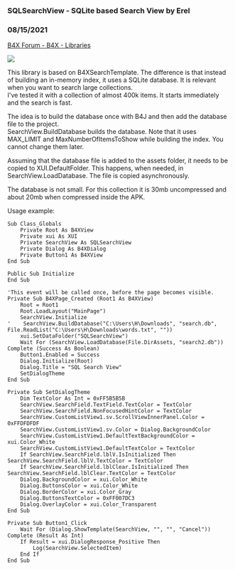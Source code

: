###  SQLSearchView - SQLite based Search View by Erel
### 08/15/2021
[B4X Forum - B4X - Libraries](https://www.b4x.com/android/forum/threads/133379/)

![](https://www.b4x.com/android/forum/attachments/117753)  
  
This library is based on B4XSearchTemplate. The difference is that instead of building an in-memory index, it uses a SQLite database. It is relevant when you want to search large collections.  
I've tested it with a collection of almost 400k items. It starts immediately and the search is fast.  
  
The idea is to build the database once with B4J and then add the database file to the project.  
SearchView.BuildDatabase builds the database. Note that it uses MAX\_LIMIT and MaxNumberOfItemsToShow while building the index. You cannot change them later.  
  
Assuming that the database file is added to the assets folder, it needs to be copied to XUI.DefaultFolder. This happens, when needed, in SearchView.LoadDatabase. The file is copied asynchronously.  
  
The database is not small. For this collection it is 30mb uncompressed and about 20mb when compressed inside the APK.  
  
Usage example:  

```B4X
Sub Class_Globals  
    Private Root As B4XView  
    Private xui As XUI  
    Private SearchView As SQLSearchView  
    Private Dialog As B4XDialog  
    Private Button1 As B4XView  
End Sub  
  
Public Sub Initialize  
End Sub  
  
'This event will be called once, before the page becomes visible.  
Private Sub B4XPage_Created (Root1 As B4XView)  
    Root = Root1  
    Root.LoadLayout("MainPage")  
    SearchView.Initialize  
'    SearchView.BuildDatabase("C:\Users\H\Downloads", "search.db", File.ReadList("C:\Users\H\Downloads\words.txt", ""))  
    xui.SetDataFolder("SQLSearchView")  
    Wait For (SearchView.LoadDatabase(File.DirAssets, "search2.db")) Complete (Success As Boolean)  
    Button1.Enabled = Success  
    Dialog.Initialize(Root)  
    Dialog.Title = "SQL Search View"  
    SetDialogTheme  
End Sub  
  
Private Sub SetDialogTheme  
    Dim TextColor As Int = 0xFF5B5B5B  
    SearchView.SearchField.TextField.TextColor = TextColor  
    SearchView.SearchField.NonFocusedHintColor = TextColor  
    SearchView.CustomListView1.sv.ScrollViewInnerPanel.Color = 0xFFDFDFDF  
    SearchView.CustomListView1.sv.Color = Dialog.BackgroundColor  
    SearchView.CustomListView1.DefaultTextBackgroundColor = xui.Color_White  
    SearchView.CustomListView1.DefaultTextColor = TextColor  
    If SearchView.SearchField.lblV.IsInitialized Then SearchView.SearchField.lblV.TextColor = TextColor  
    If SearchView.SearchField.lblClear.IsInitialized Then SearchView.SearchField.lblClear.TextColor = TextColor  
    Dialog.BackgroundColor = xui.Color_White  
    Dialog.ButtonsColor = xui.Color_White  
    Dialog.BorderColor = xui.Color_Gray  
    Dialog.ButtonsTextColor = 0xFF007DC3  
    Dialog.OverlayColor = xui.Color_Transparent  
End Sub  
  
Private Sub Button1_Click  
    Wait For (Dialog.ShowTemplate(SearchView, "", "", "Cancel")) Complete (Result As Int)  
    If Result = xui.DialogResponse_Positive Then  
        Log(SearchView.SelectedItem)  
    End If  
End Sub
```